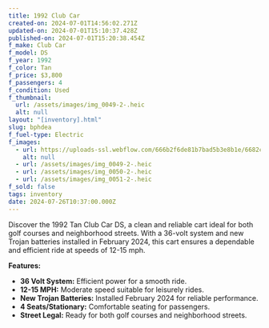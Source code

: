 ```yaml
---
title: 1992 Club Car
created-on: 2024-07-01T14:56:02.271Z
updated-on: 2024-07-01T15:10:37.428Z
published-on: 2024-07-01T15:20:38.454Z
f_make: Club Car
f_model: DS
f_year: 1992
f_color: Tan
f_price: $3,800
f_passengers: 4
f_condition: Used
f_thumbnail:
  url: /assets/images/img_0049-2-.heic
  alt: null
layout: "[inventory].html"
slug: bphdea
f_fuel-type: Electric
f_images:
  - url: https://uploads-ssl.webflow.com/666b2f6de81b7bad5b3e8b1e/6682c2767517810ea39009fb_coming-soon.webp
    alt: null
  - url: /assets/images/img_0049-2-.heic
  - url: /assets/images/img_0050-2-.heic
  - url: /assets/images/img_0051-2-.heic
f_sold: false
tags: inventory
date: 2024-07-26T10:37:00.000Z
---
```


Discover the 1992 Tan Club Car DS, a clean and reliable cart ideal for both golf courses and neighborhood streets. With a 36-volt system and new Trojan batteries installed in February 2024, this cart ensures a dependable and efficient ride at speeds of 12-15 mph.

**Features:**

*   **36 Volt System:** Efficient power for a smooth ride.
*   **12-15 MPH:** Moderate speed suitable for leisurely rides.
*   **New Trojan Batteries:** Installed February 2024 for reliable performance.
*   **4 Seats/Stationary:** Comfortable seating for passengers.
*   **Street Legal:** Ready for both golf courses and neighborhood streets.
